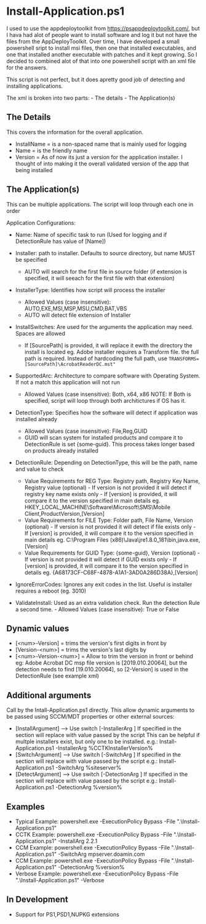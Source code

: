 # Install-Application.ps1

I used to use the appdeploytoolkit from https://psappdeploytoolkit.com/, but I hava had alot of people want to install software and log it but not have the files from the AppDeployToolkit. Over time, I have developed a small powershell sript to install msi files, then one that installed executables, and one that installed another executable with patches and it kept growing. So I decided to combined alot of that into one powershell script with an xml file for the answers. 

This script is not perfect, but it does apretty good job of detecting and installing applications. 

The xml is broken into two parts: 
      - The details
      - The Application(s)
	
## The Details
This covers the information for the overall application. 
 - InstallName = is a non-spaced name that is mainly used for logging
 - Name = is the friendly name
 - Version = As of now its just a version for the application installer. I thought of into making it the overall validated version of
 the app that being installed
   

## The Application(s)
This can be multiple applications. The script will loop through each one in order
	
Application Configurations:
 - Name: Name of specific task to run (Used for logging and if DetectionRule has value of [Name])
 - Installer: path to installer. Defaults to source directory, but name MUST be specified
      - AUTO will search for the first file in source folder (if extension is specified, it will seeach for the first file with that
	extension)
	
 - InstallerType: Identifies how script will process the installer
      - Allowed Values (case insensitive): AUTO,EXE,MSI,MSP,MSU,CMD,BAT,VBS
      - AUTO will detect file extension of Installer
	
 - InstallSwitches: Are used for the arguments the application may need. Spaces are allowed
      - If [SourcePath] is provided, it will replace it ewith the directory the install is located
	eg. Adobe installer requires a Transform file. the full path is required. Instead of hardcoding the full path, use
	<code>TRANSFORMS=[SourcePath]\AcrobatReaderDC.mst"</code>
 - SupportedArc: Architecture to compare software with Operating System. If not a match this application will not run
      - Allowed Values (case insensitive): Both, x64, x86
	NOTE: If Both is specified, script will loop through both architictures if OS has it. 
	
 - DetectionType: Specifies how the software will detect if application was installed already
      - Allowed Values (case insensitive): File,Reg,GUID
      - GUID will scan system for installed products and compare it to DetectionRule is set {some-guid}. This process takes longer based
      on products already installed

 - DetectionRule: Depending on DetectionType, this will be the path, name and value to check
      - Value Requirements for REG Type: Registry path, Registry Key Name, Registry value (optional)
              - If version is not provided it will detect if registry key name exists only
              - If [version] is provided, it will compare it to the version specified in main details
		eg. HKEY_LOCAL_MACHINE\Software\Microsoft\SMS\Mobile Client,ProductVersion,[Version]
      - Value Requirements for FILE Type: Folder path, File Name, Version (optional)
              - If version is not provided it will detect if file exists only
              - If [version] is provided, it will compare it to the version specified in main details
		eg. C:\Program Files (x86)\Java\jre1.8.0_181\bin,java.exe,[Version]
      - Value Requirements for GUID Type: {some-guid}, Version (optional)
              - If version is not provided it will detect if GUID exists only
              - If [version] is provided, it will compare it to the version specified in details
		eg. {A68173CF-C68F-4878-A1A1-3AD0A286D38A},[Version]

 - IgnoreErrorCodes: Ignores any exit codes in the list. Useful is installer requires a reboot (eg. 3010)	
	
 - ValidateInstall: Used as an extra validation check. Run the detection Rule a second time. 
              - Allowed Values (case insensitive): True or False

## Dynamic values
 - [\<num\>-Version] =  trims the version's first digits in front by <num>
 - [Version-\<num\>] =  trims the version's last digits by <num>
 - [\<num\>-Version-\<num\>] =  Allow to trim the version in front or behind
    eg: Adobe Acrobat DC msp file version is [2019.010.20064], but the detection needs to find [19.010.20064], so [2-Version] is used in the DetectionRule (see example xml)

## Additional arguments 
Call by the Intall-Application.ps1 directly. This allow dynamic arguments to be passed using SCCM/MDT properties or other external sources:
 - [InstallArgument] --> Use switch [-InstallerArg <value>] 
 	If specified in the <Installer> section will replace with value passed by the script
				This can be helpful if multple installers exist, but only one to be installed. 
				e.g.: Install-Application.ps1 -InstallerArg %CCTKInstallerVersion%
 - [SwitchArgument] --> Use switch [-SwitchArg <value>] 
	If specified in the <InstallSwitches> section will replace with value passed by the script
				e.g.: Install-Application.ps1 -SwitchArg %siteserver%
 - [DetectArgument] --> Use switch [-DetectionArg <value>] 
	If specified in the <DetectionRule> section will replace with value passed by the script
				e.g.: Install-Application.ps1 -DetectionArg %version%
				
## Examples
 - Typical Example: powershell.exe -ExecutionPolicy Bypass -File ".\Install-Application.ps1"
 - CCTK Example: powershell.exe -ExecutionPolicy Bypass -File ".\Install-Application.ps1" -InstallArg 2.2.1
 - CCM Example: powershell.exe -ExecutionPolicy Bypass -File ".\Install-Application.ps1" -SwitchArg mpserver.doamin.com
 - CCM Example: powershell.exe -ExecutionPolicy Bypass -File ".\Install-Application.ps1" -DetectionArg %version%
 - Verbose Example: powershell.exe -ExecutionPolicy Bypass -File ".\Install-Application.ps1" -Verbose
 
## In Development
 - Support for PS1,PSD1,NUPKG extensions

